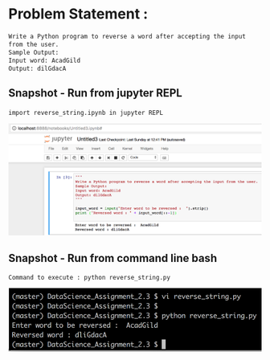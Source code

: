 # Problem Statement :
```
Write a Python program to reverse a word after accepting the input from the user.
Sample Output:
Input word: AcadGild
Output: dilGdacA
```

## Snapshot - Run from jupyter REPL 
```
import reverse_string.ipynb in jupyter REPL 
```

![alt text](screenshots/reverse_string_jupyter_repl.png "Run from jupyter repl")


## Snapshot - Run from command line bash
```
Command to execute : python reverse_string.py
```

![alt text](screenshots/reverse_string_command_line_bash.png "Run from command line bash")
